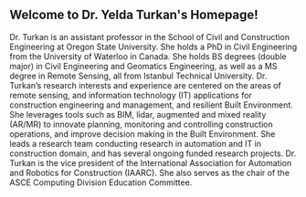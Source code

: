 ## Welcome to Dr. Yelda Turkan's Homepage!

Dr. Turkan is an assistant professor in the School of Civil and Construction Engineering at Oregon State University. She holds a PhD in Civil Engineering from the University of Waterloo in Canada. She holds BS degrees (double major) in Civil Engineering and Geomatics Engineering, as well as a MS degree in Remote Sensing, all from Istanbul Technical University. Dr. Turkan’s research interests and experience are centered on the areas of remote sensing, and information technology (IT) applications for construction engineering and management, and resilient Built Environment. She leverages tools such as BIM, lidar, augmented and mixed reality (AR/MR) to innovate planning, monitoring and controlling construction operations, and improve decision making in the Built Environment. She leads a research team conducting research in automation and IT in construction domain, and has several ongoing funded research projects. Dr. Turkan is the vice president of the International Association for Automation and Robotics for Construction (IAARC). She also serves as the chair of the ASCE Computing Division Education Committee.




